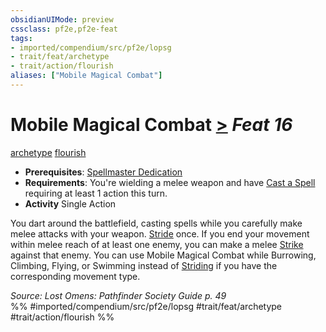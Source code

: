 ```yaml
---
obsidianUIMode: preview
cssclass: pf2e,pf2e-feat
tags:
- imported/compendium/src/pf2e/lopsg
- trait/feat/archetype
- trait/action/flourish
aliases: ["Mobile Magical Combat"]
---
```

# Mobile Magical Combat  [>](chapter-9-playing-the-game.md#Actions "Single Action") *Feat 16*  
[archetype](archetype.md)  [flourish](flourish.md)  

- **Prerequisites**: [Spellmaster Dedication](spellmaster-dedication-locg.md)
- **Requirements**: You're wielding a melee weapon and have [Cast a Spell](cast-a-spell.md) requiring at least 1 action this turn.
- **Activity** Single Action

You dart around the battlefield, casting spells while you carefully make melee attacks with your weapon. [Stride](stride.md) once. If you end your movement within melee reach of at least one enemy, you can make a melee [Strike](strike.md) against that enemy. You can use Mobile Magical Combat while Burrowing, Climbing, Flying, or Swimming instead of [Striding](stride.md) if you have the corresponding movement type.

*Source: Lost Omens: Pathfinder Society Guide p. 49*  
%% #imported/compendium/src/pf2e/lopsg #trait/feat/archetype #trait/action/flourish %%